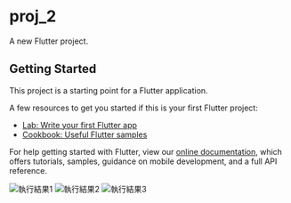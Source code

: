 # proj_2

A new Flutter project.

## Getting Started

This project is a starting point for a Flutter application.

A few resources to get you started if this is your first Flutter project:

- [Lab: Write your first Flutter app](https://flutter.dev/docs/get-started/codelab)
- [Cookbook: Useful Flutter samples](https://flutter.dev/docs/cookbook)

For help getting started with Flutter, view our
[online documentation](https://flutter.dev/docs), which offers tutorials,
samples, guidance on mobile development, and a full API reference.

![執行結果1](https://user-images.githubusercontent.com/6240328/137418243-2e1c1975-5ac7-40a7-bbbb-3a3e74e534ea.PNG)
![執行結果2](https://user-images.githubusercontent.com/6240328/137418269-0fc41206-feab-4a27-b081-0130dec502fa.PNG)
![執行結果3](https://user-images.githubusercontent.com/6240328/137418708-9faf5961-a660-4d48-9f57-889754940e30.gif)

